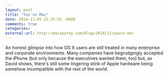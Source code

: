 ```yaml
---
layout: post
title: "You're Mac"
date: 2014-11-05 22:25:53 -0600
comments: true
categories: 
external-url: http://macsparky.com/blog/2014/11/youre-mac
---
```


An honest glimpse into how OS X users are _still_ treated in many enterprise and corporate environments. Many companies have begrudgingly accepted the iPhone (but only because the executives wanted them, too) but, as David shows, there's still some lingering stink of Apple hardware being somehow incompatible with the rest of the world.